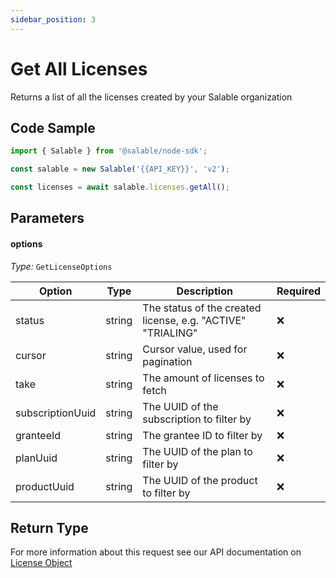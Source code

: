 ```yaml
---
sidebar_position: 3
---
```


# Get All Licenses

Returns a list of all the licenses created by your Salable organization

## Code Sample

```typescript
import { Salable } from '@salable/node-sdk';

const salable = new Salable('{{API_KEY}}', 'v2');

const licenses = await salable.licenses.getAll();
```

## Parameters

#### options

_Type:_ `GetLicenseOptions`

| Option           | Type   | Description                                                 | Required |
| ---------------- | ------ | ----------------------------------------------------------- | -------- |
| status           | string | The status of the created license, e.g. "ACTIVE" "TRIALING" | ❌        |
| cursor           | string | Cursor value, used for pagination                           | ❌        |
| take             | string | The amount of licenses to fetch                             | ❌        |
| subscriptionUuid | string | The UUID of the subscription to filter by                   | ❌        |
| granteeId        | string | The grantee ID to filter by                                 | ❌        |
| planUuid         | string | The UUID of the plan to filter by                           | ❌        |
| productUuid      | string | The UUID of the product to filter by                        | ❌        |

## Return Type

For more information about this request see our API documentation on [License Object](https://docs.salable.app/api#tag/Licenses/operation/getLicenseByUuid)
